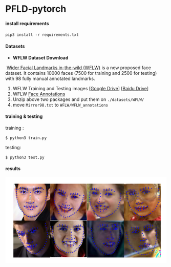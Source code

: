 # PFLD-pytorch



#### install requirements

~~~shell
pip3 install -r requirements.txt
~~~

#### Datasets

- **WFLW Dataset Download**

​    [Wider Facial Landmarks in-the-wild (WFLW)](https://wywu.github.io/projects/LAB/WFLW.html) is a new proposed face dataset. It contains 10000 faces (7500 for training and 2500 for testing)  with 98 fully manual annotated landmarks.

1. WFLW Training and Testing images [[Google Drive](https://drive.google.com/file/d/1hzBd48JIdWTJSsATBEB_eFVvPL1bx6UC/view?usp=sharing)] [[Baidu Drive](https://pan.baidu.com/s/1paoOpusuyafHY154lqXYrA)]
2. WFLW  [Face Annotations](https://wywu.github.io/projects/LAB/support/WFLW_annotations.tar.gz)
3. Unzip above two packages and put them on `./datasets/WFLW/`
4. move `Mirror98.txt` to `WFLW/WFLW_annotations`

#### training & testing

training :

~~~shell
$ python3 train.py
~~~

testing:

~~~shell
$ python3 test.py
~~~



#### results

![](./results/example.png)